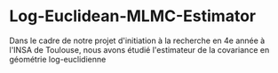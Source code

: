 # Log-Euclidean-MLMC-Estimator
Dans le cadre de notre projet d'initiation à la recherche en 4e année à l'INSA de Toulouse, nous avons étudié l'estimateur de la covariance en géométrie log-euclidienne
